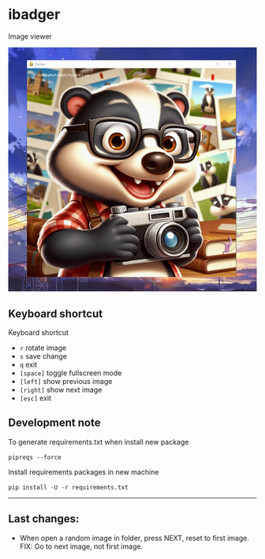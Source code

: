 # ibadger

Image viewer

![preview-icon](images/preview.png)

## Keyboard shortcut

Keyboard shortcut

- `r` rotate image
- `s` save change
- `q` exit
- `[space]` toggle fullscreen mode
- `[left]` show previous image
- `[right]` show next image
- `[esc]` exit

## Development note

To generate requirements.txt when install new package

```
pipreqs --force
```

Install requirements packages in new machine

```
pip install -U -r requirements.txt
```

---
## Last changes:

- When open a random image in folder, press NEXT, reset to first image. FIX: Go to next image, not first image.
